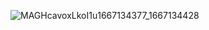 ![MAGHcavoxLkoI1u1667134377_1667134428](https://user-images.githubusercontent.com/7425329/198879546-50d62182-7278-4c9e-974f-c9f8fcb9359a.png)

